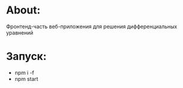 # About:
Фронтенд-часть веб-приложения для решения дифференциальных уравнений

# Запуск:
* npm i -f
* npm start
